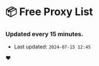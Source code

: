 # :package: Free Proxy List
### Updated every 15 minutes.

- Last updated: `2024-07-15 12:45`

:heart:
